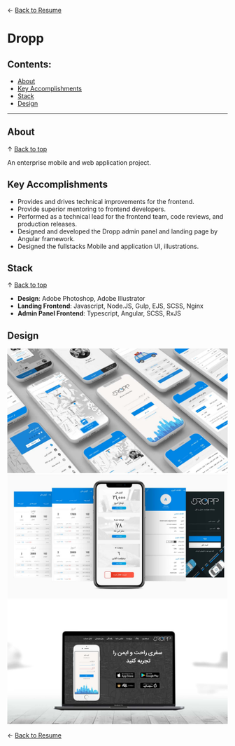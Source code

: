 ← [Back to Resume](../README.md#lead-frontend-developer--uiux-designer)

<!-- omit in toc -->
# Dropp

<!-- omit in toc -->
## Contents:
- [About](#about)
- [Key Accomplishments](#key-accomplishments)
- [Stack](#stack)
- [Design](#design)

----

## About
↑ [Back to top](#smartsept-app)

An enterprise mobile and web application project.

## Key Accomplishments

* Provides and drives technical improvements for the frontend.
* Provide superior mentoring to frontend developers.
* Performed as a technical lead for the frontend team, code reviews, and production releases.
* Designed and developed the Dropp admin panel and landing page by Angular framework.
* Designed the fullstacks Mobile and application UI, illustrations.

## Stack
↑ [Back to top](#smartsept-app)

* **Design**: Adobe Photoshop, Adobe Illustrator
* **Landing Frontend**: Javascript, Node.JS, Gulp, EJS, SCSS, Nginx
* **Admin Panel Frontend**: Typescript, Angular, SCSS, RxJS

## Design
![Dropp](../resources/dropp/mobile.jpg)
![Dropp](../resources/dropp/mobile-2.jpg)
![Dropp](../resources/dropp/landing.jpg)

← [Back to Resume](../README.md#lead-frontend-developer--uiux-designer)
